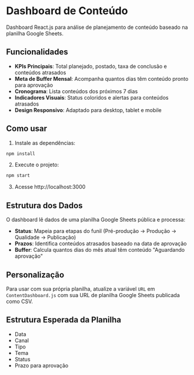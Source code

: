 # Dashboard de Conteúdo

Dashboard React.js para análise de planejamento de conteúdo baseado na planilha Google Sheets.

## Funcionalidades

- **KPIs Principais**: Total planejado, postado, taxa de conclusão e conteúdos atrasados
- **Meta de Buffer Mensal**: Acompanha quantos dias têm conteúdo pronto para aprovação
- **Cronograma**: Lista conteúdos dos próximos 7 dias
- **Indicadores Visuais**: Status coloridos e alertas para conteúdos atrasados
- **Design Responsivo**: Adaptado para desktop, tablet e mobile

## Como usar

1. Instale as dependências:
```bash
npm install
```

2. Execute o projeto:
```bash
npm start
```

3. Acesse http://localhost:3000

## Estrutura dos Dados

O dashboard lê dados de uma planilha Google Sheets pública e processa:

- **Status**: Mapeia para etapas do funil (Pré-produção → Produção → Qualidade → Publicação)
- **Prazos**: Identifica conteúdos atrasados baseado na data de aprovação
- **Buffer**: Calcula quantos dias do mês atual têm conteúdo "Aguardando aprovação"

## Personalização

Para usar com sua própria planilha, atualize a variável `URL` em `ContentDashboard.js` com sua URL de planilha Google Sheets publicada como CSV.

## Estrutura Esperada da Planilha

- Data
- Canal  
- Tipo
- Tema
- Status
- Prazo para aprovação